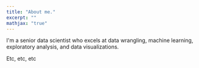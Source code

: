 ```yaml
---
title: "About me."
excerpt: ""
mathjax: "true"
---
```


I'm a senior data scientist who excels at data wrangling, machine learning, exploratory analysis, and data visualizations.

Etc, etc, etc
